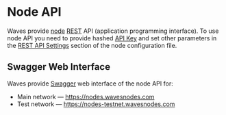 # Node API

Waves provide [node](/en/blockchain/node/) [REST](https://en.wikipedia.org/wiki/Representational_state_transfer) API (application programming interface). To use node API you need to provide hashed [API Key](/en/waves-node/node-api/api-key) and set other parameters in the [REST API Settings](/en/waves-node/node-configuration#rest-api-settings) section of the node configuration file.

## Swagger Web Interface

Waves provide [Swagger](https://swagger.io) web interface of the node API for:

* Main network — <https://nodes.wavesnodes.com>
* Test network — <https://nodes-testnet.wavesnodes.com>
